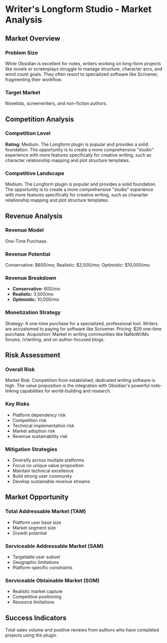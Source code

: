 # Writer's Longform Studio - Market Analysis

## Market Overview

### Problem Size
While Obsidian is excellent for notes, writers working on long-form projects like novels or screenplays struggle to manage structure, character arcs, and word count goals. They often resort to specialized software like Scrivener, fragmenting their workflow.

### Target Market
Novelists, screenwriters, and non-fiction authors.

## Competition Analysis

### Competition Level
**Rating:** Medium. The Longform plugin is popular and provides a solid foundation. The opportunity is to create a more comprehensive "studio" experience with more features specifically for creative writing, such as character relationship mapping and plot structure templates.

### Competitive Landscape
Medium. The Longform plugin is popular and provides a solid foundation. The opportunity is to create a more comprehensive "studio" experience with more features specifically for creative writing, such as character relationship mapping and plot structure templates.

## Revenue Analysis

### Revenue Model
One-Time Purchase.

### Revenue Potential
Conservative: $600/mo; Realistic: $3,500/mo; Optimistic: $10,000/mo.

### Revenue Breakdown
- **Conservative:** 600/mo
- **Realistic:** 3,500/mo
- **Optimistic:** 10,000/mo

### Monetization Strategy
Strategy: A one-time purchase for a specialized, professional tool. Writers are accustomed to paying for software like Scrivener. Pricing: $29 one-time purchase. Acquisition: Market in writing communities like NaNoWriMo forums, /r/writing, and on author-focused blogs.

## Risk Assessment

### Overall Risk
Market Risk: Competition from established, dedicated writing software is high. The value proposition is the integration with Obsidian's powerful note-linking capabilities for world-building and research.

### Key Risks
- Platform dependency risk
- Competition risk
- Technical implementation risk
- Market adoption risk
- Revenue sustainability risk

### Mitigation Strategies
- Diversify across multiple platforms
- Focus on unique value proposition
- Maintain technical excellence
- Build strong user community
- Develop sustainable revenue streams

## Market Opportunity

### Total Addressable Market (TAM)
- Platform user base size
- Market segment size
- Growth potential

### Serviceable Addressable Market (SAM)
- Targetable user subset
- Geographic limitations
- Platform-specific constraints

### Serviceable Obtainable Market (SOM)
- Realistic market capture
- Competitive positioning
- Resource limitations

## Success Indicators
Total sales volume and positive reviews from authors who have completed projects using the plugin.
